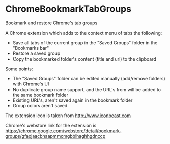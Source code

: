 # ChromeBookmarkTabGroups
Bookmark and restore Chrome's tab groups

A Chrome extension which adds to the context menu of tabs the following:
* Save all tabs of the current group in the "Saved Groups" folder in the "Bookmarks bar"
* Restore a saved group
* Copy the bookmarked folder's content (title and url) to the clipboard

Some points:
* The "Saved Groups" folder can be edited manually (add/remove folders) with Chrome's UI
* No duplicate group name support, and the URL's from will be added to the same bookmark folder
* Existing URL's, aren't saved again in the bookmark folder
* Group colors aren't saved

The extension icon is taken from http://www.iconbeast.com

Chrome's webstore link for the extension is https://chrome.google.com/webstore/detail/bookmark-groups/gfaojaacbhaapmmcmgbblhaghhgdnccp
